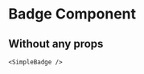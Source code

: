<script setup lang="ts">
import {SimpleBadge} from 'simple-daisy-vue'
</script>

# Badge Component

## Without any props

<SimpleBadge/>

```vue
<SimpleBadge />
```